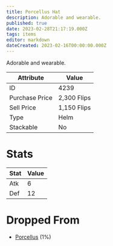 ```yaml
---
title: Porcellus Hat
description: Adorable and wearable.
published: true
date: 2023-02-28T21:17:19.000Z
tags: items
editor: markdown
dateCreated: 2023-02-16T00:00:00.000Z
---
```


Adorable and wearable.

|Attribute|Value|
|-|-|
|ID|4239|
|Purchase Price|2,300 Flips|
|Sell Price|1,150 Flips|
|Type|Helm|
|Stackable|No|

# Stats
|Stat|Value|
|-|-|
|Atk|6|
|Def|12|

# Dropped From
 * [Porcellus](/monsters/porcellus) (1%)
